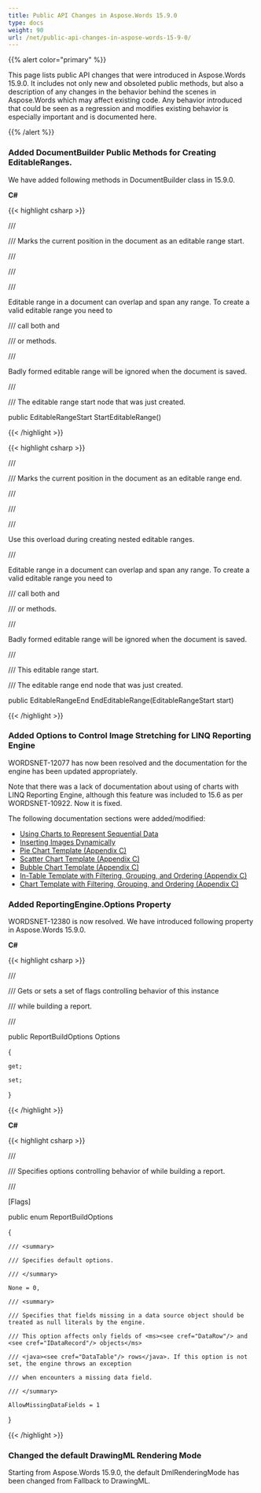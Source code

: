 ```yaml
---
title: Public API Changes in Aspose.Words 15.9.0
type: docs
weight: 90
url: /net/public-api-changes-in-aspose-words-15-9-0/
---
```


{{% alert color="primary" %}} 

This page lists public API changes that were introduced in Aspose.Words 15.9.0. It includes not only new and obsoleted public methods, but also a description of any changes in the behavior behind the scenes in Aspose.Words which may affect existing code. Any behavior introduced that could be seen as a regression and modifies existing behavior is especially important and is documented here.

{{% /alert %}} 
### **Added DocumentBuilder Public Methods for Creating EditableRanges.**
We have added following methods in DocumentBuilder class in 15.9.0.

**C#**

{{< highlight csharp >}}

 /// <summary>

/// Marks the current position in the document as an editable range start.

/// </summary>

/// <remarks>

/// <p>Editable range in a document can overlap and span any range. To create a valid editable range you need to

/// call both <see cref="StartEditableRange"/> and <see cref="EndEditableRange()"/>

/// or <see cref="EndEditableRange(EditableRangeStart)"/> methods.</p>

/// <p>Badly formed editable range will be ignored when the document is saved.</p>

/// </remarks>

/// <returns>The editable range start node that was just created.</returns>

public EditableRangeStart StartEditableRange()

{{< /highlight >}}

{{< highlight csharp >}}

 /// <summary>

/// Marks the current position in the document as an editable range end.

/// </summary>

/// <remarks>

/// <p>Use this overload during creating nested editable ranges.</p>

/// <p>Editable range in a document can overlap and span any range. To create a valid editable range you need to

/// call both <see cref="StartEditableRange"/> and <see cref="EndEditableRange()"/>

/// or <see cref="EndEditableRange(EditableRangeStart)"/> methods.</p>

/// <p>Badly formed editable range will be ignored when the document is saved.</p>

/// </remarks>

/// <param name="start">This editable range start.</param>

/// <returns>The editable range end node that was just created.</returns>

public EditableRangeEnd EndEditableRange(EditableRangeStart start)

{{< /highlight >}}
### **Added Options to Control Image Stretching for LINQ Reporting Engine**
WORDSNET-12077 has now been resolved and the documentation for the engine has been updated appropriately.

Note that there was a lack of documentation about using of charts with LINQ Reporting Engine, although this feature was included to 15.6 as per WORDSNET-10922. Now it is fixed.

The following documentation sections were added/modified:

- [Using Charts to Represent Sequential Data](http://www.aspose.com/docs/display/wordsnet/Using+Charts+to+Represent+Sequential+Data)
- [Inserting Images Dynamically](http://www.aspose.com/docs/display/wordsnet/Inserting+Images+Dynamically)
- [Pie Chart Template (Appendix C)](http://www.aspose.com/docs/display/wordsnet/Appendix+C.+Typical+Templates#AppendixC.TypicalTemplates-PieChartTemplate)
- [Scatter Chart Template (Appendix C)](http://www.aspose.com/docs/display/wordsnet/Appendix+C.+Typical+Templates#AppendixC.TypicalTemplates-ScatterChartTemplate)
- [Bubble Chart Template (Appendix C)](http://www.aspose.com/docs/display/wordsnet/Appendix+C.+Typical+Templates#AppendixC.TypicalTemplates-BubbleChartTemplate)
- [In-Table Template with Filtering, Grouping, and Ordering (Appendix C)](http://www.aspose.com/docs/display/wordsnet/Appendix+C.+Typical+Templates#AppendixC.TypicalTemplates-InTableTemplateFilteringGroupingOrdering)
- [Chart Template with Filtering, Grouping, and Ordering (Appendix C)](http://www.aspose.com/docs/display/wordsnet/Appendix+C.+Typical+Templates#AppendixC.TypicalTemplates-ChartTemplateFilteringGroupingOrdering)
### **Added ReportingEngine.Options Property**
WORDSNET-12380 is now resolved. We have introduced following property in Aspose.Words 15.9.0.

**C#**

{{< highlight csharp >}}

 /// <summary>

/// Gets or sets a set of flags controlling behavior of this <see cref="ReportingEngine"/> instance

/// while building a report.

/// </summary>

public ReportBuildOptions Options

{

    get;

    set;

}

{{< /highlight >}}

**C#**

{{< highlight csharp >}}



/// <summary>

/// Specifies options controlling behavior of <see cref="ReportingEngine"/> while building a report.

/// </summary>

[Flags]

public enum ReportBuildOptions

{

    /// <summary>

    /// Specifies default options.

    /// </summary>

    None = 0,

    /// <summary>

    /// Specifies that fields missing in a data source object should be treated as null literals by the engine.

    /// This option affects only fields of <ms><see cref="DataRow"/> and <see cref="IDataRecord"/> objects</ms>

    /// <java><see cref="DataTable"/> rows</java>. If this option is not set, the engine throws an exception

    /// when encounters a missing data field.

    /// </summary>

    AllowMissingDataFields = 1

}

{{< /highlight >}}
### **Changed the default DrawingML Rendering Mode**
Starting from Aspose.Words 15.9.0, the default DmlRenderingMode has been changed from Fallback to DrawingML.
